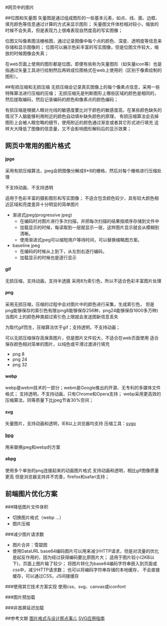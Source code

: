 #网页中的图片

##位图和矢量图
矢量图是通过组成图形的一些基本元素，如点、线、面、边框、填充颜色等信息通过计算的方式来显示图形；
矢量图文件体检相对较小，缩放的时候不会失真，但是表现力上很难表现自然度高的写实图像；

位图又叫像素图活栅格图，通过记录图像中每个点的颜色、深度、透明度等信息来存储和显示图像的；
位图可以展示色彩丰富的写实图像，但是位图文件较大，缩放的时候图像会失真；

在web页面上使用的图形都是位图，即便有些称为矢量图形（如矢量icon等）也是指通过矢量工具进行绘制然后再转成位图格式在web上使用的（区别于像素绘制的图形）。


##有损压缩和无损压缩
无损压缩会记录真实图像上的每个像素点信息，采用一些特殊算法进行压缩的压缩；
无损压缩先是判断图形上哪些区域的颜色是相同的，然后提取编码，然后记录编码的颜色和像素点的颜色编码；

有损压缩是根据人眼对光线的敏感度要比对于颜色的敏感度高，在某些颜色缺失的情况下人脑能够利用附近的颜色自动填补缺失颜色的原理，
有损压缩算法会去掉图形上会被人眼忽略的细节，使用附近的颜色通过渐变或者其它形式进行填充
这样大大降低了图像的信息量，又不会影响图形解码后的显示效果；

## 网页中常用的图片格式

#### jpge
采用有损压缩算法，jpeg会把图像分解成8*8的栅格，然后对每个栅格进行压缩处理

不支持动画、不支持透明

适用于色彩丰富的摄影图形和写实图像；
不适合包含颜色较少，具有较大颜色相近区域和亮度差异十分明显的简单图片

+ 渐进式jpeg(progressive jpeg)
	* 在编码时对图片进行多次扫描，并把每次扫描的结果按顺序存储到文件中
	* 加载显示的时候，每读取到一层就显示一层，这样图片显示就会从模糊到清晰。
	* 使用渐进式jpeg可以缩短用户等待时间，可以替换缩略图方案。
+ baseline jpeg
	* 在编码的时候从上到下，从左到右逐行编码，
	* 加载显示的时候也是逐行显示

#### gif
无损压缩，支持动画，支持半透膜
采用8为索引色，所以不适合色彩丰富图片处理
#### png
采用无损压缩，压缩的过程中会对图片中的颜色进行采集，生成索引色，
但是png能够保存的索引色有限(png8能够保存256种，png24能够保存1600多万种)
当图片上的颜色种类超过索引色上限就会发送图新信息丢失

为取代gif而生，压缩算法优于gif；支持透明，不支持动画；

可以无损压缩保存高保真图片，但是图片文件较大，不适合在web页面使用
适合保存颜色相对简单的图片，以纯色或平滑过渡进行填充

+ png 8
+ png 24
+ png 32

#### webp
webp是webm技术的一部分；webm是Google推出的开源、无专利的多媒体文件格式；
支持透明，不支持动画，只有Chrome和Opera支持；
webp采用更高效的压缩算法，同等质量下比jpeg节省30%空间；

#### svg
矢量图片，支持动画和透明，IE8以上浏览器均支持
压缩工具：[svgo](https://github.com/svg/svgo)

#### [bpg](http://bellard.org/bpg/)
用来替换jpeg和webp的方案

#### abpg
使用多个单张的png连接起来的动画图片格式
支持动画和透明，相比gif图像质量更高
但是浏览器支持并不完善，firefox和safari支持；


## 前端图片优化方案

###降低图片文件体积
+ 切换图片格式（webp ...）
+ 图片压缩

###减少图片请求数
+ 图片合并：雪碧图
+ 使用DataURL
base64编码图片可以用来减少HTTP请求，但是对流量的优化是起反作用的，因为经过获得编码要比原图片大；
适用于图片较小(2KB以下)，页面上图片输了较少；
将图片转化为base64编码字符串嵌入到页面或css中，减少HTTP请求数；
也可以将编码字符串存储的本地缓存，
不会直接缓存，可以通过CSS，JS间接缓存

###使用其它技术方案实现
使用css、svg、canvas或iconfont

###图片预加载

###非首屏延迟加载

##参考文献
[图片格式与设计那点事儿](http://ued.taobao.org/blog/2010/12/jpg_png/)
[SVG应用指南](https://svgontheweb.com/zh/)